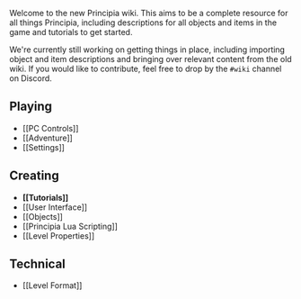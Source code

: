Welcome to the new Principia wiki. This aims to be a complete resource for all things Principia, including descriptions for all objects and items in the game and tutorials to get started.

We're currently still working on getting things in place, including importing object and item descriptions and bringing over relevant content from the old wiki. If you would like to contribute, feel free to drop by the `#wiki` channel on Discord.

## Playing
- [[PC Controls]]
- [[Adventure]]
- [[Settings]]

## Creating
- **[[Tutorials]]**
- [[User Interface]]
- [[Objects]]
- [[Principia Lua Scripting]]
- [[Level Properties]]

## Technical
- [[Level Format]]